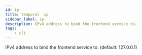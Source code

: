 ```yaml
---
id: ip
title: temporal  ip
sidebar_label: ip
description: IPv4 address to bind the frontend service to. 
tags:
    - cli
---
```


IPv4 address to bind the frontend service to. (default: 127.0.0.1)
